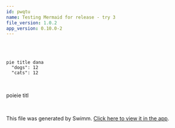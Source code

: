 ```yaml
---
id: pwqtu
name: Testing Mermaid for release - try 3
file_version: 1.0.2
app_version: 0.10.0-2
---
```


<br/>

<br/>

<!--MERMAID {width:100}-->
```mermaid
pie title dana
  "dogs": 12
  "cats": 12
```
<!--MCONTENT {content: pie title dana
"dogs": 12
"cats": 12} --->

<br/>

poieie titl

<br/>

This file was generated by Swimm. [Click here to view it in the app](https://swimm-web-app.web.app/repos/Z2l0aHViJTNBJTNBdGVzdC1naXRodWItYXBwJTNBJTNBc3dpbW1pbw==/docs/pwqtu).